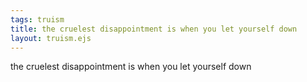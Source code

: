 ```yaml
---
tags: truism
title: the cruelest disappointment is when you let yourself down
layout: truism.ejs
---
```


the cruelest disappointment is when you let yourself down